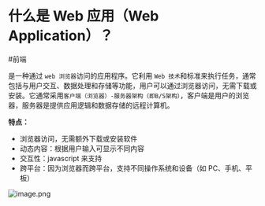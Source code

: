 
# 什么是 Web 应用（Web Application）？


#前端 

是一种通过 `web 浏览器`访问的应用程序。它利用 `Web 技术`和标准来执行任务，通常包括与用户交互、数据处理和存储等功能，用户可以通过浏览器访问，无需下载或安装。它通常采用`客户端（浏览器）-服务器架构（即B/S架构）`，客户端是用户的浏览器，服务器是提供应用逻辑和数据存储的远程计算机。

**特点：**

- 浏览器访问，无需额外下载或安装软件
- 动态内容：根据用户输入可显示不同内容
- 交互性：javascript 来支持
- 跨平台：因为浏览器而跨平台，支持不同操作系统和设备（如 PC、手机、平板）

![image.png](https://832-1310531898.cos.ap-beijing.myqcloud.com/yuque/34cffa574854ba3eac6cd1e59a715885.png)
